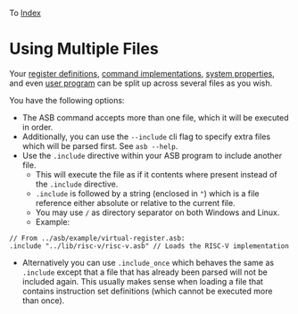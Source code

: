 To [Index](index.md)

# Using Multiple Files
Your [register definitions](Defining%20Registers.md), [command implementations](Implementing%20Custom%20Commands.md), [system properties](Defining%20System%20Properties.md), and even [user program](The%20User%20Program.md) can be split up across several files as you wish.

You have the following options:

- The ASB command accepts more than one file, which it will be executed in order.
- Additionally, you can use the `--include` cli flag to specify extra files which will be parsed first. See `asb --help`.
- Use the `.include` directive within your ASB program to include another file.
    - This will execute the file as if it contents where present instead of the `.include` directive.
    - `.include` is followed by a string (enclosed in `"`) which is a file reference either absolute or relative to the current file.
    - You may use `/` as directory separator on both Windows and Linux.
    - Example:

```
// From ../asb/example/virtual-register.asb:
.include "../lib/risc-v/risc-v.asb" // Loads the RISC-V implementation
```

- Alternatively you can use `.include_once` which behaves the same as `.include` except that a file that has already been parsed will not be included again. This usually makes sense when loading a file that contains instruction set definitions (which cannot be executed more than once).
